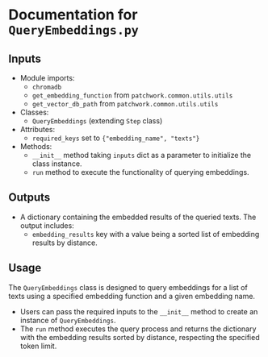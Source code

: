 # Documentation for `QueryEmbeddings.py`

## Inputs
- Module imports:
  - `chromadb`
  - `get_embedding_function` from `patchwork.common.utils.utils`
  - `get_vector_db_path` from `patchwork.common.utils.utils`
- Classes:
  - `QueryEmbeddings` (extending `Step` class)
- Attributes:
  - `required_keys` set to `{"embedding_name", "texts"}`
- Methods:
  - `__init__` method taking `inputs` dict as a parameter to initialize the class instance.
  - `run` method to execute the functionality of querying embeddings.

## Outputs
- A dictionary containing the embedded results of the queried texts. The output includes:
  - `embedding_results` key with a value being a sorted list of embedding results by distance.

## Usage
The `QueryEmbeddings` class is designed to query embeddings for a list of texts using a specified embedding function and a given embedding name. 
- Users can pass the required inputs to the `__init__` method to create an instance of `QueryEmbeddings`.
- The `run` method executes the query process and returns the dictionary with the embedding results sorted by distance, respecting the specified token limit.